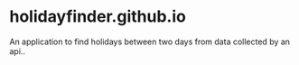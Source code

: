 # holidayfinder.github.io
An application to find holidays between two days from data collected by an api..
